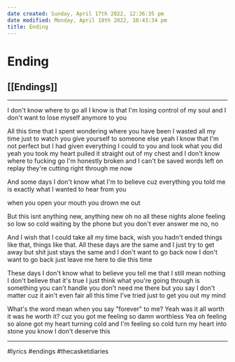 ```yaml
---
date created: Sunday, April 17th 2022, 12:36:35 pm
date modified: Monday, April 18th 2022, 10:43:34 pm
title: Ending
---
```

# Ending
## [[Endings]]

---

I don't know where to go
all I know is that I'm losing control of my soul
and I don't want to lose myself anymore to you

All this time that I spent
wondering where you have been
I wasted all my time
just to watch you give yourself to someone else
yeah I know that I'm not perfect
but I had given everything I could to you
and look what you did
yeah you took my heart
pulled it straight out of my chest
and I don't know where to fucking go
I'm honestly broken
and I can't be saved
words left on replay
they're cutting right through me now

And some days
I don't know what I'm to believe
cuz everything you told me is exactly what I wanted to hear from you

when you open your mouth
you drown me out

But this isnt anything new,
anything new oh no
all these nights alone
feeling so low
so cold waiting by the phone
but you don't ever answer me
no, no

And I wish that I could take all my time back,
wish you hadn't ended things like that, things like that.
All these days are the same
and I just try to get away
but shit just stays the same and
I don't want to go back now
I don't want to go back
just leave me here to die this time

These days I don't know what to believe
you tell me that I still mean nothing
I don't believe that it's true
I just think what you're going through
is something you can't handle
you don't need me there
but you say I don't matter
cuz it ain't even fair
all this time I've tried
just to get you out my mind

What's the word mean
when you say "forever" to me?
Yeah was it all worth it
was he worth it?
cuz you got me feeling
so damn worthless
Yea oh feeling so alone
got my heart turning cold
and I'm feeling so cold
turn my heart into stone
you know I don't deserve this

---

#lyrics #endings #thecasketdiaries
